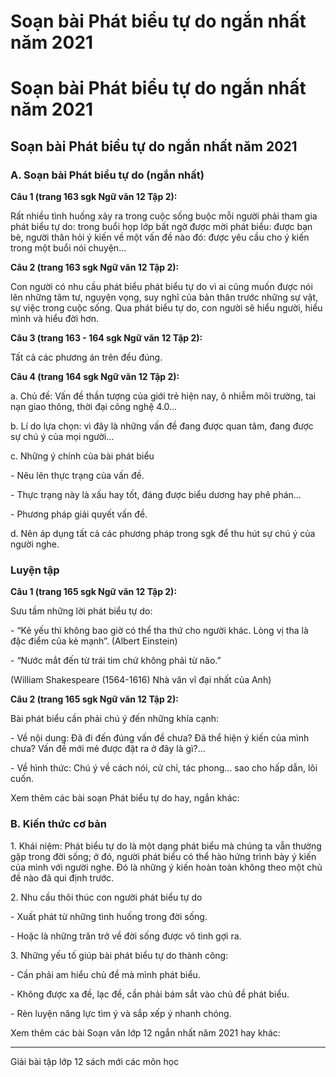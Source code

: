 # Soạn bài Phát biểu tự do ngắn nhất năm 2021

# Soạn bài Phát biểu tự do ngắn nhất năm 2021

## Soạn bài Phát biểu tự do ngắn nhất năm 2021

### **A. Soạn bài Phát biểu tự do (ngắn nhất)**

**Câu 1 (trang 163 sgk Ngữ văn 12 Tập 2):**

Rất nhiều tình huống xảy ra trong cuộc sống buộc mỗi người phải tham gia phát biểu tự do: trong buổi họp lớp bất ngờ được mời phát biểu: được bạn bè, người thân hỏi ý kiến về một vấn đề nào đó: được yêu cầu cho ý kiến trong một buổi nói chuyện...

**Câu 2 (trang 163 sgk Ngữ văn 12 Tập 2):**

Con người có nhu cầu phát biểu phát biểu tự do vì ai cũng muốn được nói lên những tâm tư, nguyện vọng, suy nghĩ của bản thân trước những sự vật, sự việc trong cuộc sống. Qua phát biểu tự do, con người sẽ hiểu người, hiểu mình và hiểu đời hơn.

**Câu 3 (trang 163 - 164 sgk Ngữ văn 12 Tập 2):**

Tất cả các phương án trên đều đúng.

**Câu 4 (trang 164 sgk Ngữ văn 12 Tập 2):**

a. Chủ đề: Vấn đề thần tượng của giới trẻ hiện nay, ô nhiễm môi trường, tai nạn giao thông, thời đại công nghệ 4.0...

b. Lí do lựa chọn: vì đây là những vấn đề đang được quan tâm, đang được sự chú ý của mọi người...

c. Những ý chính của bài phát biểu

\- Nêu lên thực trạng của vấn đề.

\- Thực trạng này là xấu hay tốt, đáng được biểu dương hay phê phán...

\- Phương pháp giải quyết vấn đề.

d. Nên áp dụng tất cả các phương pháp trong sgk để thu hút sự chú ý của người nghe.

### Luyện tập

**Câu 1 (trang 165 sgk Ngữ văn 12 Tập 2):**

Sưu tầm những lời phát biểu tự do:

\- “Kẻ yếu thì không bao giờ có thể tha thứ cho người khác. Lòng vị tha là đặc điểm của kẻ mạnh”. (Albert Einstein)

\- “Nước mắt đến từ trái tim chứ không phải từ não.”

(William Shakespeare (1564-1616) Nhà văn vĩ đại nhất của Anh)

**Câu 2 (trang 165 sgk Ngữ văn 12 Tập 2):**

Bài phát biểu cần phải chú ý đến những khía cạnh:

\- Về nội dung: Đã đi đến đúng vấn đề chưa? Đã thể hiện ý kiến của mình chưa? Vấn đề mới mẻ được đặt ra ở đây là gì?...

\- Về hình thức: Chú ý về cách nói, cử chỉ, tác phong... sao cho hấp dẫn, lôi cuốn.

Xem thêm các bài soạn Phát biểu tự do hay, ngắn khác:

### **B. Kiến thức cơ bản**

1\. Khái niệm: Phát biểu tự do là một dạng phát biểu mà chúng ta vẫn thường gặp trong đời sống; ở đó, người phát biểu có thể hào hứng trình bày ý kiến của mình với người nghe. Đó là những ý kiến hoàn toàn không theo một chủ đề nào đã qui định trước.

2\. Nhu cầu thôi thúc con người phát biểu tự do

\- Xuất phát từ những tình huống trong đời sống.

\- Hoặc là những trăn trở về đời sống được vô tình gợi ra. 

3\. Những yếu tố giúp bài phát biểu tự do thành công:

\- Cần phải am hiểu chủ đề mà mình phát biểu.

\- Không được xa đề, lạc đề, cần phải bám sắt vào chủ đề phát biểu.

\- Rèn luyện năng lực tìm ý và sắp xếp ý nhanh chóng.

Xem thêm các bài Soạn văn lớp 12 ngắn nhất năm 2021 hay khác:

* * *

Giải bài tập lớp 12 sách mới các môn học
